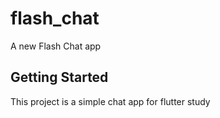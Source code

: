 # flash_chat

A new Flash Chat app

## Getting Started

This project is a simple chat app for flutter study